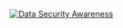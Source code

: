 [![Data Security Awareness](https://github.com/abccastro/Maple-Mapping/assets/113273491/c7bc2356-1fc3-4d1b-920a-98a27fb27e4d)](https://www.canva.com/design/DAF7LqyKiZY/yXpVIGdWC9EY_4H4h8LA9w/watch?utm_content=DAF7LqyKiZY&utm_campaign=designshare&utm_medium=link&utm_source=editor)
